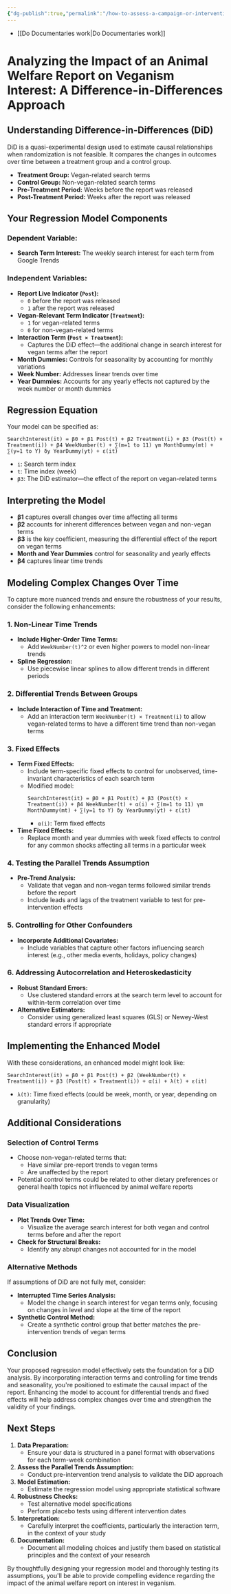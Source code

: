 ```yaml
---
{"dg-publish":true,"permalink":"/how-to-assess-a-campaign-or-intervention-and-it-s-effect-on-google-search-results/","created":"2025-10-23T17:42:41.418+01:00","updated":"2025-10-23T18:06:08.596+01:00"}
---
```


- [[Do Documentaries work\|Do Documentaries work]]
# Analyzing the Impact of an Animal Welfare Report on Veganism Interest: A Difference-in-Differences Approach

## Understanding Difference-in-Differences (DiD)

DiD is a quasi-experimental design used to estimate causal relationships when randomization is not feasible. It compares the changes in outcomes over time between a treatment group and a control group.

- **Treatment Group:** Vegan-related search terms
- **Control Group:** Non-vegan-related search terms
- **Pre-Treatment Period:** Weeks before the report was released
- **Post-Treatment Period:** Weeks after the report was released

## Your Regression Model Components

### Dependent Variable:
- **Search Term Interest:** The weekly search interest for each term from Google Trends

### Independent Variables:
- **Report Live Indicator (`Post`):**
  - `0` before the report was released
  - `1` after the report was released
- **Vegan-Relevant Term Indicator (`Treatment`):**
  - `1` for vegan-related terms
  - `0` for non-vegan-related terms
- **Interaction Term (`Post × Treatment`):**
  - Captures the DiD effect—the additional change in search interest for vegan terms after the report
- **Month Dummies:** Controls for seasonality by accounting for monthly variations
- **Week Number:** Addresses linear trends over time
- **Year Dummies:** Accounts for any yearly effects not captured by the week number or month dummies

## Regression Equation

Your model can be specified as:

```
SearchInterest(it) = β0 + β1 Post(t) + β2 Treatment(i) + β3 (Post(t) × Treatment(i)) + β4 WeekNumber(t) + ∑(m=1 to 11) γm MonthDummy(mt) + ∑(y=1 to Y) δy YearDummy(yt) + ε(it)
```

- `i`: Search term index
- `t`: Time index (week)
- `β3`: The DiD estimator—the effect of the report on vegan-related terms

## Interpreting the Model

- **β1** captures overall changes over time affecting all terms
- **β2** accounts for inherent differences between vegan and non-vegan terms
- **β3** is the key coefficient, measuring the differential effect of the report on vegan terms
- **Month and Year Dummies** control for seasonality and yearly effects
- **β4** captures linear time trends

## Modeling Complex Changes Over Time

To capture more nuanced trends and ensure the robustness of your results, consider the following enhancements:

### 1. Non-Linear Time Trends

- **Include Higher-Order Time Terms:**
  - Add `WeekNumber(t)^2` or even higher powers to model non-linear trends
- **Spline Regression:**
  - Use piecewise linear splines to allow different trends in different periods

### 2. Differential Trends Between Groups

- **Include Interaction of Time and Treatment:**
  - Add an interaction term `WeekNumber(t) × Treatment(i)` to allow vegan-related terms to have a different time trend than non-vegan terms

### 3. Fixed Effects

- **Term Fixed Effects:**
  - Include term-specific fixed effects to control for unobserved, time-invariant characteristics of each search term
  - Modified model:
    ```
    SearchInterest(it) = β0 + β1 Post(t) + β3 (Post(t) × Treatment(i)) + β4 WeekNumber(t) + α(i) + ∑(m=1 to 11) γm MonthDummy(mt) + ∑(y=1 to Y) δy YearDummy(yt) + ε(it)
    ```
    - `α(i)`: Term fixed effects
- **Time Fixed Effects:**
  - Replace month and year dummies with week fixed effects to control for any common shocks affecting all terms in a particular week

### 4. Testing the Parallel Trends Assumption

- **Pre-Trend Analysis:**
  - Validate that vegan and non-vegan terms followed similar trends before the report
  - Include leads and lags of the treatment variable to test for pre-intervention effects

### 5. Controlling for Other Confounders

- **Incorporate Additional Covariates:**
  - Include variables that capture other factors influencing search interest (e.g., other media events, holidays, policy changes)

### 6. Addressing Autocorrelation and Heteroskedasticity

- **Robust Standard Errors:**
  - Use clustered standard errors at the search term level to account for within-term correlation over time
- **Alternative Estimators:**
  - Consider using generalized least squares (GLS) or Newey-West standard errors if appropriate

## Implementing the Enhanced Model

With these considerations, an enhanced model might look like:

```
SearchInterest(it) = β0 + β1 Post(t) + β2 (WeekNumber(t) × Treatment(i)) + β3 (Post(t) × Treatment(i)) + α(i) + λ(t) + ε(it)
```

- `λ(t)`: Time fixed effects (could be week, month, or year, depending on granularity)

## Additional Considerations

### Selection of Control Terms

- Choose non-vegan-related terms that:
  - Have similar pre-report trends to vegan terms
  - Are unaffected by the report
- Potential control terms could be related to other dietary preferences or general health topics not influenced by animal welfare reports

### Data Visualization

- **Plot Trends Over Time:**
  - Visualize the average search interest for both vegan and control terms before and after the report
- **Check for Structural Breaks:**
  - Identify any abrupt changes not accounted for in the model

### Alternative Methods

If assumptions of DiD are not fully met, consider:

- **Interrupted Time Series Analysis:**
  - Model the change in search interest for vegan terms only, focusing on changes in level and slope at the time of the report
- **Synthetic Control Method:**
  - Create a synthetic control group that better matches the pre-intervention trends of vegan terms

## Conclusion

Your proposed regression model effectively sets the foundation for a DiD analysis. By incorporating interaction terms and controlling for time trends and seasonality, you're positioned to estimate the causal impact of the report. Enhancing the model to account for differential trends and fixed effects will help address complex changes over time and strengthen the validity of your findings.

## Next Steps

1. **Data Preparation:**
   - Ensure your data is structured in a panel format with observations for each term-week combination
2. **Assess the Parallel Trends Assumption:**
   - Conduct pre-intervention trend analysis to validate the DiD approach
3. **Model Estimation:**
   - Estimate the regression model using appropriate statistical software
4. **Robustness Checks:**
   - Test alternative model specifications
   - Perform placebo tests using different intervention dates
5. **Interpretation:**
   - Carefully interpret the coefficients, particularly the interaction term, in the context of your study
6. **Documentation:**
   - Document all modeling choices and justify them based on statistical principles and the context of your research

By thoughtfully designing your regression model and thoroughly testing its assumptions, you'll be able to provide compelling evidence regarding the impact of the animal welfare report on interest in veganism.
